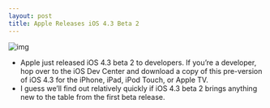 ```yaml
---
layout: post
title: Apple Releases iOS 4.3 Beta 2
---
```

![img](http://media.idownloadblog.com/wp-content/uploads/2011/01/iOS-4.3-Beta-2.png)
* Apple just released iOS 4.3 beta 2 to developers. If you’re a developer, hop over to the iOS Dev Center and download a copy of this pre-version of iOS 4.3 for the iPhone, iPad, iPod Touch, or Apple TV.
* I guess we’ll find out relatively quickly if iOS 4.3 beta 2 brings anything new to the table from the first beta release.

